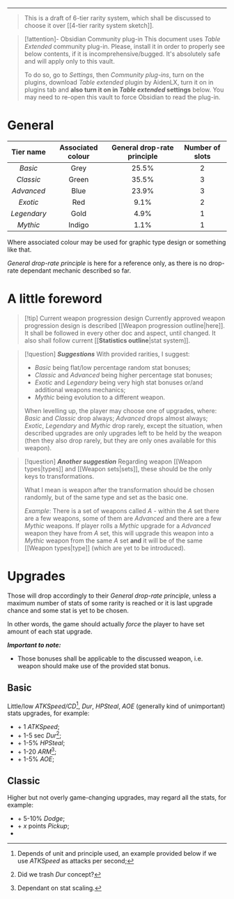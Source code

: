 ___

>This is a draft of 6-tier rarity system, which shall be discussed to choose it over [[4-tier rarity system sketch]].

>[!attention]- Obsidian Community plug-in
>This document uses *Table Extended* community plug-in. Please, install it in order to properly see below contents, if it is incomprehensive/bugged. It's absolutely safe and will apply only to this vault. 
>
>To do so, go to *Settings*, then *Community plug-ins*, turn on the plugins, download *Table extended* plugin by AidenLX, turn it on in plugins tab and **also turn it on in *Table extended* settings** below. You may need to re-open this vault to force Obsidian to read the plug-in.
# General

| Tier name | Associated colour | General drop-rate principle | Number of slots |
| :---: | :---: | :---: | :---: |
| *Basic* | Grey | 25.5% | 2 |
| *Classic* | Green | 35.5% | 3 |
| *Advanced* | Blue | 23.9% | 3 |
| *Exotic* | Red | 9.1% | 2 |
| *Legendary* | Gold | 4.9% | 1 |
| *Mythic* | Indigo | 1.1% | 1 |

Where associated colour may be used for graphic type design or something like that.

*General drop-rate principle* is here for a reference only, as there is no drop-rate dependant mechanic described so far.
# A little foreword

>[!tip] Current weapon progression design
>Currently approved weapon progression design is described [[Weapon progression outline|here]]. It shall be followed in every other doc and aspect, until changed. It also shall follow current [[__Statistics outline__|stat system]].

>[!question] ***Suggestions***
>With provided rarities, I suggest:
>- *Basic* being flat/low percentage random stat bonuses;
>- *Classic* and *Advanced* being higher percentage stat bonuses;
>- *Exotic* and *Legendary* being very high stat bonuses or/and additional weapons mechanics;
>- *Mythic* being evolution to a different weapon.
>
>When levelling up, the player may choose one of upgrades, where: *Basic* and *Classic* drop always; *Advanced* drops almost always; *Exotic*, *Legendary* and *Mythic* drop rarely, except the situation, when described upgrades are only upgrades left to be held by the weapon (then they also drop rarely, but they are only ones available for this weapon).

>[!question] ***Another suggestion*** 
>Regarding weapon [[Weapon types|types]] and [[Weapon sets|sets]], these should be the only keys to transformations.
>
>What I mean is weapon after the transformation should be chosen randomly, but of the same type and set as the basic one. 
>
>*Example*:
>There is a set of weapons called *A* - within the *A* set there are a few weapons, some of them are *Advanced* and there are a few *Mythic* weapons. If player rolls a *Mythic* upgrade for a *Advanced* weapon they have from *A* set, this will upgrade this weapon into a *Mythic* weapon from the same *A* set **and** it will be of the same [[Weapon types|type]] (which are yet to be introduced).
# Upgrades

Those will drop accordingly to their *General drop-rate principle*, unless a maximum number of stats of some rarity is reached or it is last upgrade chance and some stat is yet to be chosen.

In other words, the game should actually *force* the player to have set amount of each stat upgrade.

***Important to note:*** 
- Those bonuses shall be applicable to the discussed weapon, i.e. weapon should make use of the provided stat bonus.


## Basic

Little/low *ATKSpeed/CD*[^1], *Dur*, *HPSteal*, *AOE* (generally kind of unimportant) stats upgrades, for example:
- \+ 1 *ATKSpeed*;
- \+ 1-5 sec *Dur*[^4];
- \+ 1-5% *HPSteal*;
- \+ 1-20 *ARM*[^3];
- \+ 1-5% *AOE*;

## Classic 

Higher but not overly game-changing upgrades, may regard all the stats, for example:
- \+ 5-10% *Dodge*;
- \+ *x* points *Pickup*;
- 


[^1]: Depends of unit and principle used, an example provided below if we use *ATKSpeed* as attacks per second;
[^3]: Dependant on stat scaling.
[^4]: Did we trash *Dur* concept?